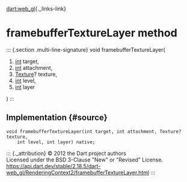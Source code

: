 [dart:web\_gl](../../dart-web_gl/dart-web_gl-library){._links-link}

framebufferTextureLayer method
==============================

::: {.section .multi-line-signature}
void framebufferTextureLayer(

1.  [int](../../dart-core/int-class) target,
2.  [int](../../dart-core/int-class) attachment,
3.  [Texture](../texture-class)? texture,
4.  [int](../../dart-core/int-class) level,
5.  [int](../../dart-core/int-class) layer

)
:::

Implementation {#source}
--------------

``` {.language-dart data-language="dart"}
void framebufferTextureLayer(int target, int attachment, Texture? texture,
    int level, int layer) native;
```

::: {._attribution}
© 2012 the Dart project authors\
Licensed under the BSD 3-Clause \"New\" or \"Revised\" License.\
<https://api.dart.dev/stable/2.18.5/dart-web_gl/RenderingContext2/framebufferTextureLayer.html>
:::
